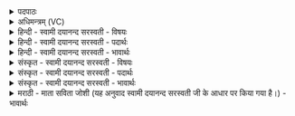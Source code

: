 <details><summary>पदपाठः</summary>

उ॒प॒या॒मगृ॑हीत॒ इत्यु॑पया॒मऽगृहीतः। अ॒सि॒। इन्द्रा॑य। त्वा॒। बृहद्व॑त॒ इति॑ बृहत्ऽव॑ते। वय॑स्वते। उ॒क्थाव्य᳖मित्यु॑क्थऽअ॒व्य᳖म्। गृ॒ह्णा॒मि॒। यत्। ते॒। इ॒न्द्र॒। बृ॒हत्। वयः॑। तस्मै॑। त्वा॒। विष्ण॑वे। त्वा॒। ए॒षः। ते॒। योनिः॑। उ॒क्थेभ्यः॑। त्वा॒। दे॒वेभ्यः॑। त्वा॒। दे॒वा॒व्य᳖मिति॑ देवऽअ॒व्य᳖म्। य॒ज्ञस्य॑। आयु॑षे। गृ॒ह्णा॒मि॒। २२।
</details>

<details><summary>अधिमन्त्रम् (VC)</summary>

- विश्वेदेवा देवताः
- वत्सार काश्यप ऋषिः
- विराड् ब्राह्मी त्रिष्टुप्
- धैवतः
</details>

<details><summary>हिन्दी - स्वामी दयानन्द सरस्वती - विषयः</summary>

अब कैसे मनुष्य को सेनापति करे, यह अगले मन्त्र में कहा है ॥
</details>

<details><summary>हिन्दी - स्वामी दयानन्द सरस्वती - पदार्थः</summary>

पदार्थान्वयभाषाः -  हे (इन्द्र) सेनापते ! तू (उपयामगृहीतः) अच्छे नियमों से विद्या को पढ़नेवाला (असि) है, इस हेतु से (बृहद्वते) जिसके अच्छे बड़े-बड़े कर्म्म हैं (वयस्वते) और जिसकी दीर्घ आयु है, उस (इन्द्राय) परमैश्वर्य्यवाले सभापति के लिये (उक्थाव्यम्) प्रशंसनीय स्तोत्र वा विशेष शस्त्रविद्यावाले (त्वा) तेरा (गृह्णामि) ग्रहण जैसे मैं करता हूँ, वैसे (यत्) जो (ते) तेरा (बृहत्) अत्यन्त (वयः) जीवन है, (तस्मै) उसके पालन करने के अर्थ और (विष्णवे) ईश्वरज्ञान वा वेदज्ञान के लिये (त्वा) तुझे (गृह्णामि) स्वीकार करता हूँ और (एषः) यह सेना का अधिकार (ते) तेरा (योनिः) स्थित होने के लिये स्थान है। हे सेनापते ! (उक्थेभ्यः) प्रशंसा योग्य वेदोक्त कर्मों के लिये (त्वा) तुझे (देवेभ्यः) और विद्वानों वा दिव्य गुणों के लिये (देवाव्यम्) उनके पालन करनेवाले (त्वा) तुझ को (यज्ञस्य) राज्यपालनादि व्यवहार के (आयुषे) बढ़ाने के लिये (गृह्णामि) ग्रहण करता हूँ ॥२२॥
</details>

<details><summary>हिन्दी - स्वामी दयानन्द सरस्वती - भावार्थः</summary>

भावार्थभाषाः -  सब विद्याओं के जाननेवाले विद्वान् को योग्य है कि राज्यव्यवहार में सेना के वीर पुरुषों की रक्षा करने के लिये अच्छी शिक्षायुक्त, शस्त्र और अस्त्र विद्या में परम प्रवीण, यज्ञ के अनुष्ठान करनेवाले वीर पुरुष को सेनापति के काम में युक्त करें और सभापति तथा सेनापति को चाहिये कि परस्पर सम्मति कर के राज्य और यज्ञ को बढ़ावें ॥२२॥
</details>

<details><summary>संस्कृत - स्वामी दयानन्द सरस्वती - विषयः</summary>

कीदृशं जनं सेनापतिं कुर्य्यादित्युपदिश्यते ॥
</details>

<details><summary>संस्कृत - स्वामी दयानन्द सरस्वती - पदार्थः</summary>

पदार्थान्वयभाषाः -  धर्मार्थकाममोक्षानिच्छुरहं हे इन्द्र सेनापते ! त्वमुपयामगृहीतोऽस्यतो बृहद्वते वयस्वत इन्द्रायोक्थाव्यं त्वा त्वां गृह्णामि। यत् ते बृहद् वयस्तस्मै तत् पालनाय विष्णवे त्वा त्वां गृह्णामि। एष सेनाधिकारस्ते योनिरस्ति, उक्थेभ्यस्त्वा त्वां देवेभ्यो देवाव्यं त्वा त्वां यज्ञस्यायुषे वर्द्धनायापि गृह्णामि ॥२२॥
</details>

<details><summary>संस्कृत - स्वामी दयानन्द सरस्वती - भावार्थः</summary>

भावार्थभाषाः -  सर्ववेत्ता विद्वान् राज्यव्यवहारे सैन्यवीराणां पालनाय सुशिक्षितं शस्त्रास्त्रपरमप्रवीणं यज्ञकर्म्मानुष्ठातारं वीरपुरुषं सेनापतित्वेऽभियुञ्जीयात्। सभापतिसेनापती परस्परानुमत्या राज्यं यज्ञं च वर्द्धयेतामिति ॥२२॥
</details>

<details><summary>मराठी - माता सविता जोशी (यह अनुवाद स्वामी दयानन्द सरस्वती जी के आधार पर किया गया है।) - भावार्थः</summary>

भावार्थभाषाः -  सर्व विद्या जाणणाऱ्या विद्वानांनी सेनेतील वीर पुरुषांचे रक्षण करण्यासाठी राज्यांमध्ये प्रशिक्षित, शस्त्रास्त्र विद्येत पारंगत व यज्ञाचे अनुष्ठान करणाऱ्या वीर पुरुषाला सेनापती नियुक्त करावे व राजा आणि सेनापतीने परस्पर संमतीने राज्य व यज्ञ यांची वाढ करावी.
</details>
